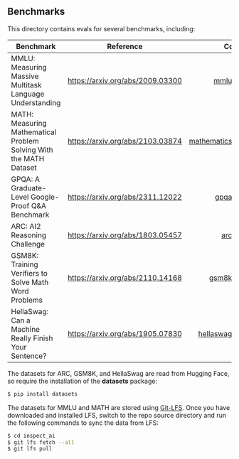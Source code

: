 ## Benchmarks

This directory contains evals for several benchmarks, including:

| Benchmark                                                          | Reference                          |                             Code |
|------------------------|------------------------|-----------------------:|
| MMLU: Measuring Massive Multitask Language Understanding           | <https://arxiv.org/abs/2009.03300> |               [mmlu.py](mmlu.py) |
| MATH: Measuring Mathematical Problem Solving With the MATH Dataset | <https://arxiv.org/abs/2103.03874> | [mathematics.py](mathematics.py) |
| GPQA: A Graduate-Level Google-Proof Q&A Benchmark                  | <https://arxiv.org/abs/2311.12022> |               [gpqa.py](gpqa.py) |
| ARC: AI2 Reasoning Challenge                                       | <https://arxiv.org/abs/1803.05457> |                 [arc.py](arc.py) |
| GSM8K: Training Verifiers to Solve Math Word Problems              | <https://arxiv.org/abs/2110.14168> |             [gsm8k.py](gsm8k.py) |
| HellaSwag: Can a Machine Really Finish Your Sentence?              | <https://arxiv.org/abs/1905.07830> |     [hellaswag.py](hellaswag.py) |

The datasets for ARC, GSM8K, and HellaSwag are read from Hugging Face, so require the installation of the **datasets** package:

``` bash
$ pip install datasets
```

The datasets for MMLU and MATH are stored using [Git-LFS](https://git-lfs.com/). Once you have downloaded and installed LFS, switch to the repo source directory and run the following commands to sync the data from LFS:

``` bash
$ cd inspect_ai
$ git lfs fetch --all
$ git lfs pull
```